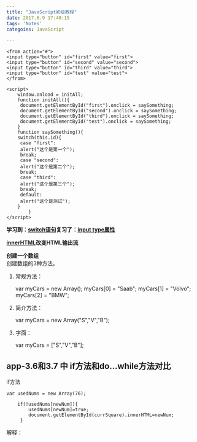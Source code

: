 ```yaml
---
title: "JavaScript初级教程"
date: 2017.6.9 17:40:15 
tags: 'Notes'
categoies: JavaScript
 
---
```

	<from action="#">
	<input type="button" id="first" value="first">
	<input type="button" id="second" value="second">
	<input type="button" id="third" value="third">
	<input type="button" id="test" value="test">
	</from>
	
	<script>
		window.onload = initAll;
		function initAll(){
	     document.getElementById("first").onclick = saySomething;
	     document.getElementById("second").onclick = saySomething;
	     document.getElementById("third").onclick = saySomething;
	     document.getElementById("test").onclick = saySomething;
		}
		function saySomething(){
		switch(this.id){
	     case "first":
	     alert("这个是第一个");
	     break;
	     case "second":
	     alert("这个是第二个");
	     break;
	     case "third":
	     alert("这个是第三个");
	     break;
	     default:
	     alert("这个是测试");
		}
	   		}
	</script>		

**学习到：[switch语句](http://www.w3cschool.cn/javascript/js-switch.html)复习了：[input type属性](http://www.w3cschool.cn/htmltags/att-input-type.html)**  

**[innerHTML](http://www.w3cschool.cn/javascript/js-htmldom-html.html)改变HTML输出流**  

**创建一个数组**  
创建数组的3种方法。  
1. 常规方法：
  
	var myCars = new Array();
	myCars[0] = "Saab";
	myCars[1] = "Volvo";
	myCars[2] = "BMW";  

2. 简介方法：  

	var myCars = new Array("S","V","B");  

3. 字面：  

	var myCars = ["S","V","B"];  

## app-3.6和3.7 中 if方法和do...while方法对比  

if方法  

	var usedNums = new Array(76);  
	
		if(!usedNums[newNum]){
		 	usedNums[newNum]=true;
			document.getElementById(currSquare).innerHTML=newNum;
		 }
解释：
	<script>
	var usednumbs = new Array(3); // 创建length为3的数组
	 
	function used (n) {
	    if (!usednumbs[n]) { // 如果没用过
	        usednumbs[n] = true;
	        alert('第一次使用');
	    } else { // 如果已经用过
	        alert('已经用过了');
	    }
	}
	 
	// usednumbs =》 [undefined, undefined, undefined];
	used(1); // 第一次使用
	// usednumbs =》 [undefined, true, undefined];
	 
	used(2); // 第一次使用
	// usednumbs =》 [undefined, true, true];
	 
	used(1); // 已经用过了
	// usednumbs =》 [undefined, true, true];
		</script>